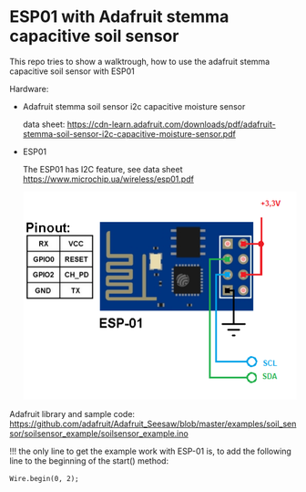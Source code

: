 # ESP01 with Adafruit stemma capacitive soil sensor
This repo tries to show a walktrough, how to use the adafruit stemma capacitive soil sensor with ESP01

Hardware:
- Adafruit stemma soil sensor i2c capacitive moisture sensor
  
  data sheet: https://cdn-learn.adafruit.com/downloads/pdf/adafruit-stemma-soil-sensor-i2c-capacitive-moisture-sensor.pdf

- ESP01
  
  The ESP01 has I2C feature, see data sheet https://www.microchip.ua/wireless/esp01.pdf
  
  ![esp01_board](https://github.com/frankyhun/esp01_with_adafruit_stemma_soil_sensor/blob/main/doc/esp01_board.png)



Adafruit library and sample code:
https://github.com/adafruit/Adafruit_Seesaw/blob/master/examples/soil_sensor/soilsensor_example/soilsensor_example.ino

!!! the only line to get the example work with ESP-01 is, to add the following line to the beginning of the start() method:
```
Wire.begin(0, 2);
